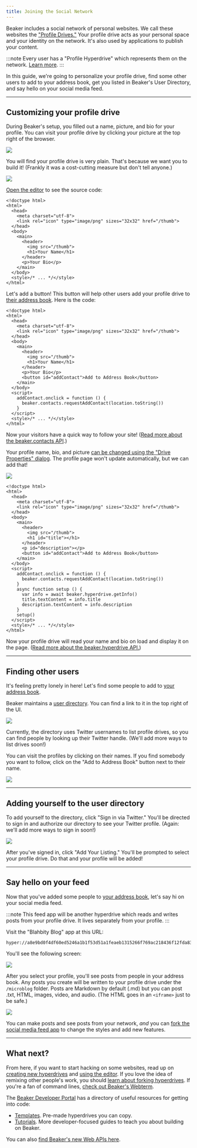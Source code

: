 ```yaml
---
title: Joining the Social Network
---
```


Beaker includes a social network of personal websites. We call these websites the ["Profile Drives."](intermediate/your-profile-drive.md) Your profile drive acts as your personal space and your identity on the network. It's also used by applications to publish your content.

:::note
Every user has a "Profile Hyperdrive" which represents them on the network. [Learn more](intermediate/your-profile-drive.md).
:::

In this guide, we're going to personalize your profile drive, find some other users to add to your address book, get you listed in Beaker's User Directory, and say hello on your social media feed.

---

## Customizing your profile drive

During Beaker's setup, you filled out a name, picture, and bio for your profile. You can visit your profile drive by clicking your picture at the top right of the browser.

<img className="centered" src="/img/profile-button.png" />

You will find your profile drive is very plain. That's because we want you to build it! (Frankly it was a cost-cutting measure but don't tell anyone.)

<img className="centered" src="/img/social-network-profile-1.png" />

[Open the editor](beginner/using-the-editor.md) to see the source code:

```markup {}
<!doctype html>
<html>
  <head>
    <meta charset="utf-8">
    <link rel="icon" type="image/png" sizes="32x32" href="/thumb">
  </head>
  <body>
    <main>
      <header>
        <img src="/thumb">
        <h1>Your Name</h1>
      </header>
      <p>Your Bio</p>
    </main>
  </body>
  <style>/* ... */</style>
</html>
```

Let's add a button! This button will help other users add your profile drive to [their address book](intermediate/your-address-book.md). Here is the code:

```markup {14,17-21}
<!doctype html>
<html>
  <head>
    <meta charset="utf-8">
    <link rel="icon" type="image/png" sizes="32x32" href="/thumb">
  </head>
  <body>
    <main>
      <header>
        <img src="/thumb">
        <h1>Your Name</h1>
      </header>
      <p>Your Bio</p>
      <button id="addContact">Add to Address Book</button>
    </main>
  </body>
  <script>
    addContact.onclick = function () {
      beaker.contacts.requestAddContact(location.toString())
    }
  </script>
  <style>/* ... */</style>
</html>
```

Now your visitors have a quick way to follow your site! ([Read more about the beaker.contacts API](apis/beaker.contacts.md).)

Your profile name, bio, and picture [can be changed using the "Drive Properties" dialog](beginner/changing-a-drive-title-or-thumbnail.md). The profile page won't update automatically, but we can add that!

<img className="centered" src="/img/social-network-profile-2.png" />

```markup {21-26}
<!doctype html>
<html>
  <head>
    <meta charset="utf-8">
    <link rel="icon" type="image/png" sizes="32x32" href="/thumb">
  </head>
  <body>
    <main>
      <header>
        <img src="/thumb">
        <h1 id="title"></h1>
      </header>
      <p id="description"></p>
      <button id="addContact">Add to Address Book</button>
    </main>
  </body>
  <script>
    addContact.onclick = function () {
      beaker.contacts.requestAddContact(location.toString())
    }
    async function setup () {
      var info = await beaker.hyperdrive.getInfo()
      title.textContent = info.title
      description.textContent = info.description
    }
    setup()
  </script>
  <style>/* ... */</style>
</html>
```

Now your profile drive will read your name and bio on load and display it on the page. ([Read more about the beaker.hyperdrive API.](apis/beaker.hyperdrive.md))

---

## Finding other users

It's feeling pretty lonely in here! Let's find some people to add to [your address book](intermediate/your-address-book.md).

Beaker maintains a [user directory](https://userlist.beakerbrowser.com/). You can find a link to it in the top right of the UI.

<img className="centered" src="/img/user-directory.png" />

Currently, the directory uses Twitter usernames to list profile drives, so you can find people by looking up their Twitter handle. (We'll add more ways to list drives soon!)

You can visit the profiles by clicking on their names. If you find somebody you want to follow, click on the "Add to Address Book" button next to their name.

<img className="centered" src="/img/user-directory-entry.png" />

---

## Adding yourself to the user directory

To add yourself to the directory, click "Sign in via Twitter." You'll be directed to sign in and authorize our directory to see your Twitter profile. (Again: we'll add more ways to sign in soon!)

<img className="centered" src="/img/user-directory-add.png" />

After you've signed in, click "Add Your Listing." You'll be prompted to select your profile drive. Do that and your profile will be added!

---

## Say hello on your feed

Now that you've added some people to [your address book](intermediate/your-address-book.md), let's say hi on your social media feed.

:::note
This feed app will be another hyperdrive which reads and writes posts from your profile drive. It lives separately from your profile.
:::

Visit the "Blahbity Blog" app at this URL:
```text
hyper://a8e9bd0f4df60ed5246a1b1f53d51a1feaeb1315266f769ac218436f12fda830/
```

You'll see the following screen:

<img className="centered" src="/img/my-feed-not-signed-in.png" />

After you select your profile, you'll see posts from people in your address book. Any posts you create will be written to your profile drive under the `/microblog` folder. Posts are Markdown by default (.md) but you can post .txt, HTML, images, video, and audio. (The HTML goes in an `<iframe>` just to be safe.)

<img className="centered" src="/img/my-feed.png" />

You can make posts and see posts from your network, _and_ you can [fork the social media feed app](advanced/forking-hyperdrives.md) to change the styles and add new features.

---

## What next?

From here, if you want to start hacking on some websites, read up on [creating new hyperdrives](beginner/creating-new-hyperdrives.md) and [using the editor](beginner/using-the-editor.md). If you love the idea of remixing other people's work, you should [learn about forking hyperdrives](advanced/forking-hyperdrives.md). If you're a fan of command lines, [check out Beaker's Webterm](advanced/webterm.md).

The [Beaker Developer Portal](https://beaker.dev/) has a directory of useful resources for getting into code:

* [Templates](https://beaker.dev/docs/templates/). Pre-made hyperdrives you can copy.
* [Tutorials](https://beaker.dev/docs/tutorials/). More developer-focused guides to teach you about building on Beaker.

You can also [find Beaker's new Web APIs here](/#apis).

